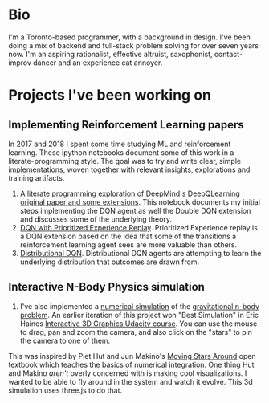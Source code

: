 # Bio
I'm a Toronto-based programmer, with a background in design. I've been doing a mix of backend and full-stack problem solving for over seven years now. I'm an aspiring rationalist, effective altruist, saxophonist, contact-improv dancer and an experience cat annoyer.

# Projects I've been working on

## Implementing Reinforcement Learning papers
In 2017 and 2018 I spent some time studying ML and reinforcement learning. These ipython notebooks document some of this work in a literate-programming style. The goal was to try and write clear, simple implementations, woven together with relevant insights, explorations and training artifacts.
1. [A literate programming exploration of DeepMind's DeepQLearning original paper and some extensions](2018-06-DQN-Part1.html). This notebook documents my initial steps implementing the DQN agent as well the Double DQN extension and discusses some of the underlying theory.
1. [DQN with Prioritized Experience Replay](2018-07-DQN-2_PER.html). Prioritized Experience replay is a DQN extension based on the idea that some of the transitions a reinforcement learning agent sees are more valuable than others. 
1. [Distributional DQN](2018-08-DQN-3_Distributional.html). Distributional DQN agents are attempting to learn the underlying distribution that outcomes are drawn from.

## Interactive N-Body Physics simulation
1. I've also implemented a [numerical simulation](n-body-sim.html) of the [gravitational n-body problem](https://en.wikipedia.org/wiki/N-body_problem). An earlier iteration of this project won "Best Simulation" in Eric Haines [Interactive 3D Graphics Udacity course](https://www.udacity.com/blog/2013/08/interactive-3d-graphics-class-second.html). You can use the mouse to drag, pan and zoom the camera, and also click on the "stars" to pin the camera to one of them.

This was inspired by Piet Hut and Jun Makino's [Moving Stars Around](http://citeseerx.ist.psu.edu/viewdoc/download?doi=10.1.1.600.955&rep=rep1&type=pdf) open textbook which teaches the basics of numerical integration. One thing Hut and Makino *aren't* overly concerned with is making cool visualizations. I wanted to be able to fly around in the system and watch it evolve. This 3d simulation uses three.js to do that.

